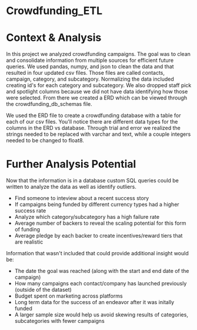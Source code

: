 # Crowdfunding_ETL

# Context & Analysis
In this project we analyzed crowdfunding campaigns. The goal was to clean and consolidate information from multiple sources for efficient future queries.
We used pandas, numpy, and json to clean the data and that resulted in four updated csv files. Those files are called contacts, campaign, category, and subcategory. Normalizing the data included creating id's for each category and subcategory. We also dropped staff pick and spotlight columns because we did not have data identifying how those were selected. From there we created a ERD which can be viewed through the crowdfunding_db_schemas file. 

We used the ERD file to create a crowdfunding database with a table for each of our csv files. You'll notice there are different data types for the columns in the ERD vs database. Through trial and error we realized the strings needed to be replaced with varchar and text, while a couple integers needed to be changed to float8. 

# Further Analysis Potential
Now that the information is in a database custom SQL queries could be written to analyze the data as well as identify outliers. 
- Find someone to inteview about a recent success story
- If campaigns being funded by different currency types had a higher success rate
- Analyze which category/subcategory has a high failure rate
- Average number of backers to reveal the scaling potential for this form of funding
- Average pledge by each backer to create incentives/reward tiers that are realistic 

Information that wasn't included that could provide additional insight would be:
- The date the goal was reached (along with the start and end date of the campaign)
- How many campaigns each contact/company has launched previously (outside of the dataset)
- Budget spent on marketing across platforms
- Long term data for the success of an endeavor after it was initally funded
- A larger sample size would help us avoid skewing results of categories, subcategories with fewer campaigns
